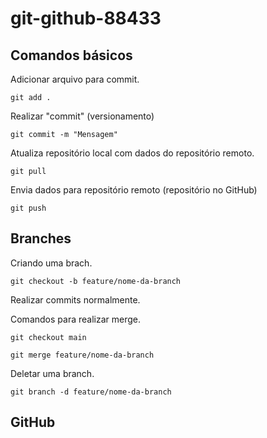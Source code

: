 # git-github-88433

## Comandos básicos
Adicionar arquivo para commit.
```
git add .
```

Realizar "commit" (versionamento)
```
git commit -m "Mensagem"
```

Atualiza repositório local com dados do repositório remoto.
```
git pull
```

Envia dados para repositório remoto (repositório no GitHub)
```
git push
```


## Branches

Criando uma brach.
```
git checkout -b feature/nome-da-branch
```

Realizar commits normalmente.

Comandos para realizar merge.
```
git checkout main
```
```
git merge feature/nome-da-branch
```

Deletar uma branch.
```
git branch -d feature/nome-da-branch
```

## GitHub
